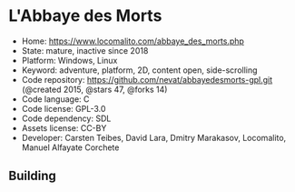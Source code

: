 # L'Abbaye des Morts

- Home: https://www.locomalito.com/abbaye_des_morts.php
- State: mature, inactive since 2018
- Platform: Windows, Linux
- Keyword: adventure, platform, 2D, content open, side-scrolling
- Code repository: https://github.com/nevat/abbayedesmorts-gpl.git (@created 2015, @stars 47, @forks 14)
- Code language: C
- Code license: GPL-3.0
- Code dependency: SDL
- Assets license: CC-BY
- Developer: Carsten Teibes, David Lara, Dmitry Marakasov, Locomalito, Manuel Alfayate Corchete

## Building
